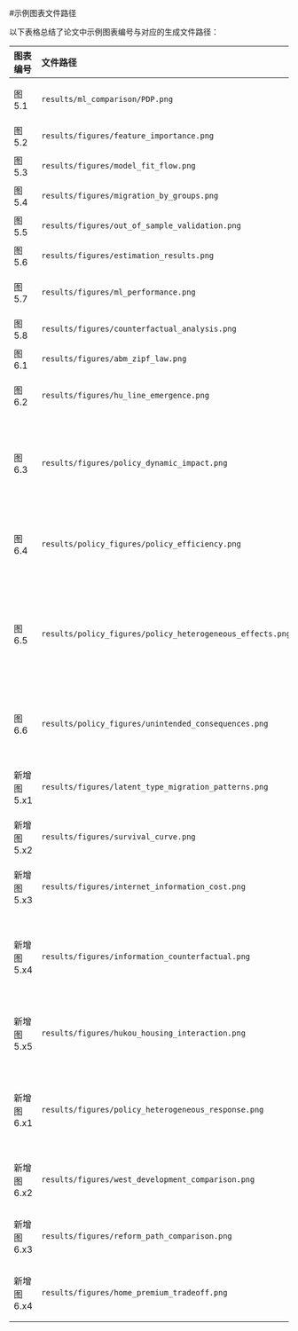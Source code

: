 #示例图表文件路径

以下表格总结了论文中示例图表编号与对应的生成文件路径：

|图表编号|文件路径|描述|
|:-------|:-------------------------------------------|:-------------------|
|图5.1|`results/ml_comparison/PDP.png`|机器学习性能对比图|
|图5.2|`results/figures/feature_importance.png`|特征重要性图|
|图5.3|`results/figures/model_fit_flow.png`|迁移流量拟合图|
|图5.4|`results/figures/migration_by_groups.png`|分组迁移率对比图|
|图5.5|`results/figures/out_of_sample_validation.png`|样本外预测检验图|
|图5.6|`results/figures/estimation_results.png`|参数估计结果图|
|图5.7|`results/figures/ml_performance.png`|机器学习性能对比图|
|图5.8|`results/figures/counterfactual_analysis.png`|反事实分析结果图|
|图6.1|`results/figures/abm_zipf_law.png`|城市规模分布图|
|图6.2|`results/figures/hu_line_emergence.png`|胡焕庸线人口分布图|
|图6.3|`results/figures/policy_dynamic_impact.png`|政策动态影响图全面放开户籍的动态影响(2020-2050)|
|图6.4|`results/policy_figures/policy_efficiency.png`|政策组合效率比较引导人口流向的效率|
|图6.5|`results/policy_figures/policy_heterogeneous_effects.png`|政策异质性效应政策的异质性效应——“一刀切”vs.“精准滴灌”|
|图6.6|`results/policy_figures/unintended_consequences.png`|政策意外后果大规模补贴吸引劳动力迁往西部|
|新增图5.x1|`results/figures/latent_type_migration_patterns.png`|不同潜在类别的预测迁移模式|
|新增图5.x2|`results/figures/survival_curve.png`|新迁移者的后续迁移风险|
|新增图5.x3|`results/figures/internet_information_cost.png`|互联网作为信息基础设施的价值|
|新增图5.x4|`results/figures/information_counterfactual.png`|反事实模拟：如果信息是完全的对迁移率的影响|
|新增图5.x5|`results/figures/hukou_housing_interaction.png`|户籍惩罚的放大效应：房价如何加剧不平等|
|新增图6.x1|`results/figures/policy_heterogeneous_response.png`|“一刀切”政策的低效性：不同群体的反应|
|新增图6.x2|`results/figures/west_development_comparison.png`|两种“西部开发”策略的对比|
|新增图6.x3|`results/figures/reform_path_comparison.png`|单一改革 vs. 一揽子改革的长期动态|
|新增图6.x4|`results/figures/home_premium_tradeoff.png`|“家乡溢价”作为社会稳定器的作用|